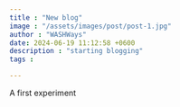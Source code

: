 ```yaml
---
title : "New blog"
image : "/assets/images/post/post-1.jpg"
author : "WASHWays"
date: 2024-06-19 11:12:58 +0600
description : "starting blogging"
tags : 

---
```

A first experiment

